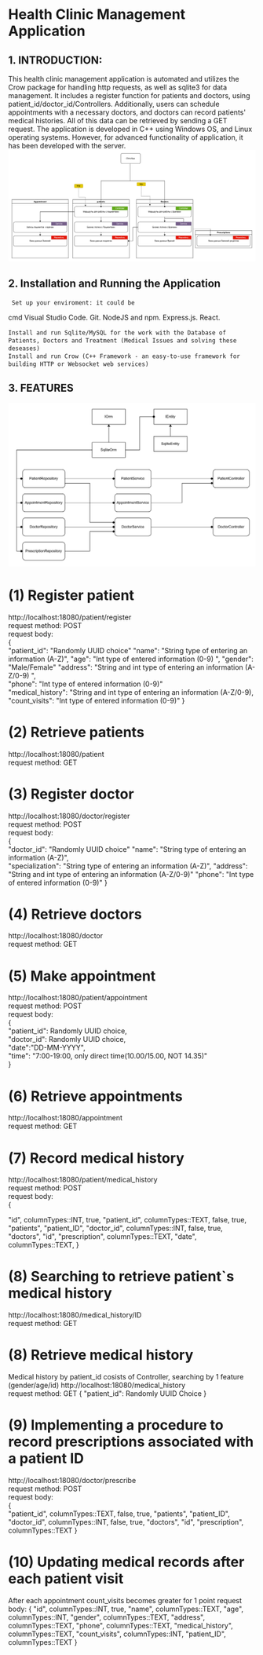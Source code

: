 # Health Clinic Management Application

## 1. INTRODUCTION:
   This health clinic management application is automated and utilizes the Crow package for handling http requests, as well as sqlite3 for data management. It includes a register function for patients and doctors, using patient_id/doctor_id/Controllers. Additionally, users can schedule appointments with a necessary doctors, and doctors can record patients' medical histories. All of this data can be retrieved by sending a GET request. The application is developed in C++ using Windows OS, and Linux operating systems. However, for advanced functionality of application, it has been developed with the server.
![introduction](clinicapp.png)


## 2. Installation and Running the Application
	 Set up your enviroment: it could be 
cmd
Visual Studio Code.
Git.
NodeJS and npm.
Express.js.
React.

	Install and run Sqlite/MySQL for the work with the Database of Patients, Doctors and Treatment (Medical Issues and solving these deseases)
	Install and run Crow (C++ Framework - an easy-to-use framework for building HTTP or Websocket web services)

 ## 3. FEATURES
![introduction](weeklyclinic.png)
 # (1) Register patient        
http://localhost:18080/patient/register        
request method: POST        
request body:        
{    
    "patient_id": "Randomly UUID choice"
    "name": "String type of entering an information (A-Z)", 
    "age": "Int type of entered information (0-9) ",
    "gender": "Male/Female"
    "address": "String and int type of entering an information (A-Z/0-9) ",        
    "phone": "Int type of entered information (0-9)"     
    "medical_history": "String and int type of entering an information (A-Z/0-9),
    "count_visits": "Int type of entered information (0-9)"
}        

# (2) Retrieve patients        
http://localhost:18080/patient        
request method: GET

# (3) Register doctor        
http://localhost:18080/doctor/register       
request method: POST        
request body:        
{  
    "doctor_id": "Randomly UUID choice"
    "name": "String type of entering an information (A-Z)",        
    "specialization": "String type of entering an information (A-Z)",
    "address": "String and int type of entering an information (A-Z/0-9)"
    "phone": "Int type of entered information (0-9)"
}        

# (4) Retrieve doctors        
http://localhost:18080/doctor       
request method: GET

# (5) Make appointment        
http://localhost:18080/patient/appointment        
request method: POST        
request body:        
{        
    "patient_id": Randomly UUID choice,        
    "doctor_id": Randomly UUID choice,        
    "date":"DD-MM-YYYY",        
    "time": "7:00-19:00, only direct time(10.00/15.00, NOT 14.35)"        
}        

# (6) Retrieve appointments        
http://localhost:18080/appointment      
request method: GET 


# (7) Record medical history        
http://localhost:18080/patient/medical_history        
request method: POST             
request body:        
{    

"id", columnTypes::INT, true,
"patient_id", columnTypes::TEXT, false, true, "patients", "patient_ID",
"doctor_id", columnTypes::INT, false, true, "doctors", "id",
"prescription", columnTypes::TEXT,
"date", columnTypes::TEXT,
}        

# (8) Searching to retrieve patient`s medical history
http://localhost:18080/medical_history/ID     
request method: GET 

# (8) Retrieve medical history        
Medical history by patient_id cosists of Controller, searching by 1 feature (gender/age/id)
http://localhost:18080/medical_history                
request method: GET
{
"patient_id": Randomly UUID Choice
}

# (9) Implementing a procedure to record prescriptions associated with a patient ID
http://localhost:18080/doctor/prescribe       
request method: POST             
request body:        
{    
"patient_id", columnTypes::TEXT, false, true, "patients", "patient_ID",
"doctor_id", columnTypes::INT, false, true, "doctors", "id",
"prescription", columnTypes::TEXT
}        

# (10) Updating medical records after each patient visit

After each appointment count_visits becomes greater for 1 point
request body:
{
	"id", columnTypes::INT, true,
 	"name", columnTypes::TEXT,
        "age", columnTypes::INT,
        "gender", columnTypes::TEXT,
        "address", columnTypes::TEXT,
        "phone", columnTypes::TEXT,
        "medical_history", columnTypes::TEXT,
        "count_visits", columnTypes::INT,
        "patient_ID", columnTypes::TEXT
}
